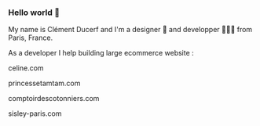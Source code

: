 ### Hello world 👋

My name is Clément Ducerf and I'm a designer 🎨 and developper 👨🏻‍💻 from Paris, France.

As a developer I help building large ecommerce website :

celine.com

princessetamtam.com

comptoirdescotonniers.com

sisley-paris.com
